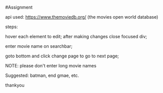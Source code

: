 #Assignment

api used: https://www.themoviedb.org/      (the movies open world database)


steps:


hover each element to edit; after making changes close focused div;


enter movie name on searchbar;


goto bottom and click change page to go to next page;



NOTE: please don't enter long movie names

Suggested: batman, end gmae, etc.


thankyou
